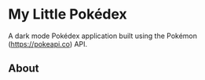 # My Little Pokédex

A dark mode Pokédex application built using the Pokémon (https://pokeapi.co) API.

## About
